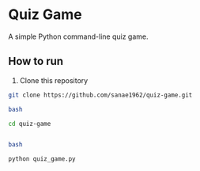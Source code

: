 # Quiz Game

A simple Python command-line quiz game.

## How to run

1. Clone this repository
```bash
git clone https://github.com/sanae1962/quiz-game.git

bash

cd quiz-game


bash

python quiz_game.py
